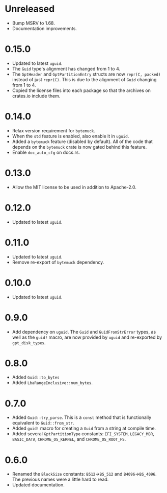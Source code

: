 # Unreleased

* Bump MSRV to 1.68.
* Documentation improvements.

# 0.15.0

* Updated to latest `uguid`.
* The `Guid` type's alignment has changed from 1 to 4.
* The `GptHeader` and `GptPartitionEntry` structs are now `repr(C, packed)`
  instead of just `repr(C)`. This is due to the alignment of `Guid` changing
  from 1 to 4.
* Copied the license files into each package so that the archives on
  crates.io include them.

# 0.14.0

* Relax version requirement for `bytemuck`.
* When the `std` feature is enabled, also enable it in `uguid`.
* Added a `bytemuck` feature (disabled by default). All of the code that
  depends on the `bytemuck` crate is now gated behind this feature.
* Enable `doc_auto_cfg` on docs.rs.

# 0.13.0

* Allow the MIT license to be used in addition to Apache-2.0.

# 0.12.0

* Updated to latest `uguid`.

# 0.11.0

* Updated to latest `uguid`.
* Remove re-export of `bytemuck` dependency.

# 0.10.0

* Updated to latest `uguid`.

# 0.9.0

* Add dependency on `uguid`. The `Guid` and `GuidFromStrError` types, as
  well as the `guid!` macro, are now provided by `uguid` and re-exported
  by `gpt_disk_types`.

# 0.8.0

* Added `Guid::to_bytes`
* Added `LbaRangeInclusive::num_bytes`.

# 0.7.0

* Added `Guid::try_parse`. This is a `const` method that is functionally
  equivalent to `Guid::from_str`.
* Added `guid!` macro for creating a `Guid` from a string at compile time.
* Added several `GptPartitionType` constants: `EFI_SYSTEM`,
  `LEGACY_MBR`, `BASIC_DATA`, `CHROME_OS_KERNEL`, and
  `CHROME_OS_ROOT_FS`.

# 0.6.0

* Renamed the `BlockSize` constants: `B512`→`BS_512` and
  `B4096`→`BS_4096`. The previous names were a little hard to read.
* Updated documentation.
